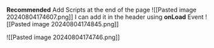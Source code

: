 **Recommended** Add Scripts at the end of the page 
![[Pasted image 20240804174607.png]]
I can add it in the header using **onLoad** Event 
![[Pasted image 20240804174845.png]]

![[Pasted image 20240804174746.png]]